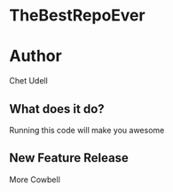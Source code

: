 # TheBestRepoEver

# Author
Chet Udell

## What does it do?
Running this code will make you awesome

## New Feature Release
More Cowbell
